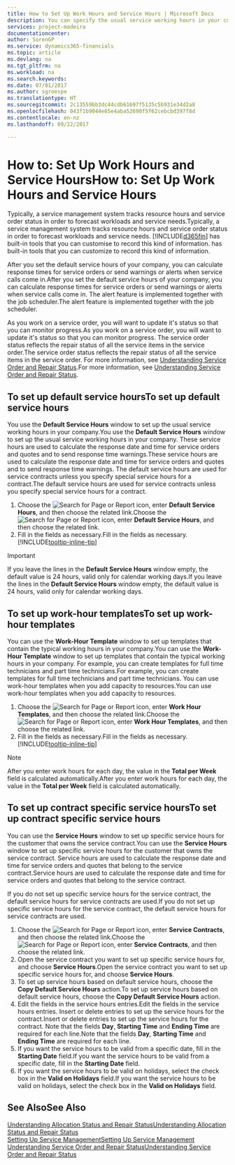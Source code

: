 ```yaml
---
title: How to Set Up Work Hours and Service Hours | Microsoft Docs
description: You can specify the usual service working hours in your company. These service hours are used to calculate the response date and time for service orders and quotes, and to send response time warnings.
services: project-madeira
documentationcenter: 
author: SorenGP
ms.service: dynamics365-financials
ms.topic: article
ms.devlang: na
ms.tgt_pltfrm: na
ms.workload: na
ms.search.keywords: 
ms.date: 07/01/2017
ms.author: sgroespe
ms.translationtype: HT
ms.sourcegitcommit: 2c13559bb3dc44cdb61697f5135c5b931e34d2a8
ms.openlocfilehash: 043f1b9044e65e4aba52690f5f62cebcbd397f8d
ms.contentlocale: en-nz
ms.lasthandoff: 09/22/2017

---
```

# <a name="how-to-set-up-work-hours-and-service-hours"></a><span data-ttu-id="2fc69-104">How to: Set Up Work Hours and Service Hours</span><span class="sxs-lookup"><span data-stu-id="2fc69-104">How to: Set Up Work Hours and Service Hours</span></span>
<span data-ttu-id="2fc69-105">Typically, a service management system tracks resource hours and service order status in order to forecast workloads and service needs.</span><span class="sxs-lookup"><span data-stu-id="2fc69-105">Typically, a service management system tracks resource hours and service order status in order to forecast workloads and service needs.</span></span> [!INCLUDE[d365fin](includes/d365fin_md.md)]<span data-ttu-id="2fc69-106"> has built-in tools that you can customise to record this kind of information.</span><span class="sxs-lookup"><span data-stu-id="2fc69-106"> has built-in tools that you can customize to record this kind of information.</span></span>  
  
<span data-ttu-id="2fc69-107">After you set the default service hours of your company, you can calculate response times for service orders or send warnings or alerts when service calls come in.</span><span class="sxs-lookup"><span data-stu-id="2fc69-107">After you set the default service hours of your company, you can calculate response times for service orders or send warnings or alerts when service calls come in.</span></span> <span data-ttu-id="2fc69-108">The alert feature is implemented together with the job scheduler.</span><span class="sxs-lookup"><span data-stu-id="2fc69-108">The alert feature is implemented together with the job scheduler.</span></span>   
  
<span data-ttu-id="2fc69-109">As you work on a service order, you will want to update it's status so that you can monitor progress.</span><span class="sxs-lookup"><span data-stu-id="2fc69-109">As you work on a service order, you will want to update it's status so that you can monitor progress.</span></span> <span data-ttu-id="2fc69-110">The service order status reflects the repair status of all the service items in the service order.</span><span class="sxs-lookup"><span data-stu-id="2fc69-110">The service order status reflects the repair status of all the service items in the service order.</span></span> <span data-ttu-id="2fc69-111">For more information, see [Understanding Service Order and Repair Status](service-order-repair-status.md).</span><span class="sxs-lookup"><span data-stu-id="2fc69-111">For more information, see [Understanding Service Order and Repair Status](service-order-repair-status.md).</span></span> 

## <a name="to-set-up-default-service-hours"></a><span data-ttu-id="2fc69-112">To set up default service hours</span><span class="sxs-lookup"><span data-stu-id="2fc69-112">To set up default service hours</span></span>  
<span data-ttu-id="2fc69-113">You use the **Default Service Hours** window to set up the usual service working hours in your company.</span><span class="sxs-lookup"><span data-stu-id="2fc69-113">You use the **Default Service Hours** window to set up the usual service working hours in your company.</span></span> <span data-ttu-id="2fc69-114">These service hours are used to calculate the response date and time for service orders and quotes and to send response time warnings.</span><span class="sxs-lookup"><span data-stu-id="2fc69-114">These service hours are used to calculate the response date and time for service orders and quotes and to send response time warnings.</span></span> <span data-ttu-id="2fc69-115">The default service hours are used for service contracts unless you specify special service hours for a contract.</span><span class="sxs-lookup"><span data-stu-id="2fc69-115">The default service hours are used for service contracts unless you specify special service hours for a contract.</span></span>  
  
1. <span data-ttu-id="2fc69-116">Choose the ![Search for Page or Report](media/ui-search/search_small.png "Search for Page or Report icon") icon, enter **Default Service Hours**, and then choose the related link.</span><span class="sxs-lookup"><span data-stu-id="2fc69-116">Choose the ![Search for Page or Report](media/ui-search/search_small.png "Search for Page or Report icon") icon, enter **Default Service Hours**, and then choose the related link.</span></span>  
2. <span data-ttu-id="2fc69-117">Fill in the fields as necessary.</span><span class="sxs-lookup"><span data-stu-id="2fc69-117">Fill in the fields as necessary.</span></span> [!INCLUDE[tooltip-inline-tip](includes/tooltip-inline-tip_md.md)]  
  
> [!IMPORTANT]  
>  <span data-ttu-id="2fc69-118">If you leave the lines in the **Default Service Hours** window empty, the default value is 24 hours, valid only for calendar working days.</span><span class="sxs-lookup"><span data-stu-id="2fc69-118">If you leave the lines in the **Default Service Hours** window empty, the default value is 24 hours, valid only for calendar working days.</span></span>  
  
## <a name="to-set-up-work-hour-templates"></a><span data-ttu-id="2fc69-119">To set up work-hour templates</span><span class="sxs-lookup"><span data-stu-id="2fc69-119">To set up work-hour templates</span></span>
<span data-ttu-id="2fc69-120">You can use the **Work-Hour Template** window to set up templates that contain the typical working hours in your company.</span><span class="sxs-lookup"><span data-stu-id="2fc69-120">You can use the **Work-Hour Template** window to set up templates that contain the typical working hours in your company.</span></span> <span data-ttu-id="2fc69-121">For example, you can create templates for full time technicians and part time technicians.</span><span class="sxs-lookup"><span data-stu-id="2fc69-121">For example, you can create templates for full time technicians and part time technicians.</span></span> <span data-ttu-id="2fc69-122">You can use work-hour templates when you add capacity to resources.</span><span class="sxs-lookup"><span data-stu-id="2fc69-122">You can use work-hour templates when you add capacity to resources.</span></span>  
  
1. <span data-ttu-id="2fc69-123">Choose the ![Search for Page or Report](media/ui-search/search_small.png "Search for Page or Report icon") icon, enter **Work Hour Templates**, and then choose the related link.</span><span class="sxs-lookup"><span data-stu-id="2fc69-123">Choose the ![Search for Page or Report](media/ui-search/search_small.png "Search for Page or Report icon") icon, enter **Work Hour Templates**, and then choose the related link.</span></span>  
2. <span data-ttu-id="2fc69-124">Fill in the fields as necessary.</span><span class="sxs-lookup"><span data-stu-id="2fc69-124">Fill in the fields as necessary.</span></span> [!INCLUDE[tooltip-inline-tip](includes/tooltip-inline-tip_md.md)]  
  
> [!Note]
> <span data-ttu-id="2fc69-125">After you enter work hours for each day, the value in the **Total per Week** field is calculated automatically.</span><span class="sxs-lookup"><span data-stu-id="2fc69-125">After you enter work hours for each day, the value in the **Total per Week** field is calculated automatically.</span></span>  

## <a name="to-set-up-contract-specific-service-hours"></a><span data-ttu-id="2fc69-126">To set up contract specific service hours</span><span class="sxs-lookup"><span data-stu-id="2fc69-126">To set up contract specific service hours</span></span>  
<span data-ttu-id="2fc69-127">You can use the **Service Hours** window to set up specific service hours for the customer that owns the service contract.</span><span class="sxs-lookup"><span data-stu-id="2fc69-127">You can use the **Service Hours** window to set up specific service hours for the customer that owns the service contract.</span></span> <span data-ttu-id="2fc69-128">Service hours are used to calculate the response date and time for service orders and quotes that belong to the service contract.</span><span class="sxs-lookup"><span data-stu-id="2fc69-128">Service hours are used to calculate the response date and time for service orders and quotes that belong to the service contract.</span></span>  
  
<span data-ttu-id="2fc69-129">If you do not set up specific service hours for the service contract, the default service hours for service contracts are used.</span><span class="sxs-lookup"><span data-stu-id="2fc69-129">If you do not set up specific service hours for the service contract, the default service hours for service contracts are used.</span></span>  
  
1. <span data-ttu-id="2fc69-130">Choose the ![Search for Page or Report](media/ui-search/search_small.png "Search for Page or Report icon") icon, enter **Service Contracts**, and then choose the related link.</span><span class="sxs-lookup"><span data-stu-id="2fc69-130">Choose the ![Search for Page or Report](media/ui-search/search_small.png "Search for Page or Report icon") icon, enter **Service Contracts**, and then choose the related link.</span></span>  
2. <span data-ttu-id="2fc69-131">Open the service contract you want to set up specific service hours for, and choose **Service Hours**.</span><span class="sxs-lookup"><span data-stu-id="2fc69-131">Open the service contract you want to set up specific service hours for, and choose **Service Hours**.</span></span>  
4. <span data-ttu-id="2fc69-132">To set up service hours based on default service hours, choose the **Copy Default Service Hours** action.</span><span class="sxs-lookup"><span data-stu-id="2fc69-132">To set up service hours based on default service hours, choose the **Copy Default Service Hours** action.</span></span>  
5. <span data-ttu-id="2fc69-133">Edit the fields in the service hours entries.</span><span class="sxs-lookup"><span data-stu-id="2fc69-133">Edit the fields in the service hours entries.</span></span> <span data-ttu-id="2fc69-134">Insert or delete entries to set up the service hours for the contract.</span><span class="sxs-lookup"><span data-stu-id="2fc69-134">Insert or delete entries to set up the service hours for the contract.</span></span> <span data-ttu-id="2fc69-135">Note that the fields **Day**, **Starting Time** and **Ending Time** are required for each line.</span><span class="sxs-lookup"><span data-stu-id="2fc69-135">Note that the fields **Day**, **Starting Time** and **Ending Time** are required for each line.</span></span>  
6. <span data-ttu-id="2fc69-136">If you want the service hours to be valid from a specific date, fill in the **Starting Date** field.</span><span class="sxs-lookup"><span data-stu-id="2fc69-136">If you want the service hours to be valid from a specific date, fill in the **Starting Date** field.</span></span>  
7. <span data-ttu-id="2fc69-137">If you want the service hours to be valid on holidays, select the check box in the **Valid on Holidays** field.</span><span class="sxs-lookup"><span data-stu-id="2fc69-137">If you want the service hours to be valid on holidays, select the check box in the **Valid on Holidays** field.</span></span>  

## <a name="see-also"></a><span data-ttu-id="2fc69-138">See Also</span><span class="sxs-lookup"><span data-stu-id="2fc69-138">See Also</span></span>  
[<span data-ttu-id="2fc69-139">Understanding Allocation Status and Repair Status</span><span class="sxs-lookup"><span data-stu-id="2fc69-139">Understanding Allocation Status and Repair Status</span></span>](service-allocation-status-and-repair-status.md)  
[<span data-ttu-id="2fc69-140">Setting Up Service Management</span><span class="sxs-lookup"><span data-stu-id="2fc69-140">Setting Up Service Management</span></span>](service-setup-service.md)  
[<span data-ttu-id="2fc69-141">Understanding Service Order and Repair Status</span><span class="sxs-lookup"><span data-stu-id="2fc69-141">Understanding Service Order and Repair Status</span></span>](service-order-repair-status.md)  

